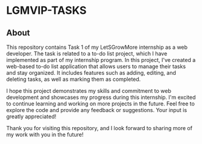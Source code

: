 # LGMVIP-TASKS
## About

This repository contains Task 1 of my LetSGrowMore internship as a web developer. The task is related to a to-do list project, which I have implemented as part of my internship program. In this project, I've created a web-based to-do list application that allows users to manage their tasks and stay organized. It includes features such as adding, editing, and deleting tasks, as well as marking them as completed. 

I hope this project demonstrates my skills and commitment to web development and showcases my progress during this internship. I'm excited to continue learning and working on more projects in the future. Feel free to explore the code and provide any feedback or suggestions. Your input is greatly appreciated!

Thank you for visiting this repository, and I look forward to sharing more of my work with you in the future!

